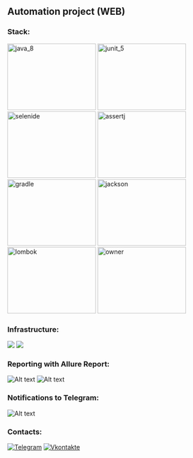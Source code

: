 ## Automation project (WEB)

### Stack:

[<img src="https://github.com/SmileySpb/AutomationProject/blob/main/github/java_8.png" alt="java_8" width="200" height="150"/>](https://www.oracle.com/ru/java/technologies/javase-jre8-downloads.html)
[<img src="https://github.com/SmileySpb/AutomationProject/blob/main/github/junit_5.png" alt="junit_5" width="200" height="150"/>](https://junit.org/junit5/)
[<img src="https://github.com/SmileySpb/AutomationProject/blob/main/github/selenide.png" alt="selenide" width="200" height="150"/>](https://ru.selenide.org/)
[<img src="https://github.com/SmileySpb/AutomationProject/blob/main/github/assertj.png" alt="assertj" width="200" height="150"/>](https://assertj.github.io/doc/)
[<img src="https://github.com/SmileySpb/AutomationProject/blob/main/github/gradle.png" alt="gradle" width="200" height="150"/>](https://gradle.org/)
[<img src="https://github.com/SmileySpb/AutomationProject/blob/main/github/jackson.png" alt="jackson" width="200" height="150"/>](https://github.com/FasterXML/jackson)
[<img src="https://github.com/SmileySpb/AutomationProject/blob/main/github/lombok.png" alt="lombok" width="200" height="150"/>](https://projectlombok.org/)
[<img src="https://github.com/SmileySpb/AutomationProject/blob/main/github/owner.png" alt="owner" width="200" height="150"/>](http://owner.aeonbits.org/)

### Infrastructure:

![](https://img.shields.io/badge/Selenoid-870e30)
![](https://img.shields.io/badge/Jenkins-1f0c8a)

### Reporting with Allure Report:

![Alt text](https://github.com/SmileySpb/AutomationProject/blob/main/github/allure.gif)
![Alt text](https://github.com/SmileySpb/AutomationProject/blob/main/github/allure_2.png)

### Notifications to Telegram:

![Alt text](https://github.com/SmileySpb/AutomationProject/blob/main/github/telegram_notifications_report.png)

### Contacts:

[![Telegram](https://img.shields.io/badge/-Telegram-0b0a1a?style=for-the-badge&logo=telegram&logoColor=27A0D9)](https://t.me/smileyspb)
[![Vkontakte](https://img.shields.io/badge/-Vkontakte-0b0a1a?style=for-the-badge&logo=Vk&logoColor=4F7DB3)](https://vk.com/best.smiley)